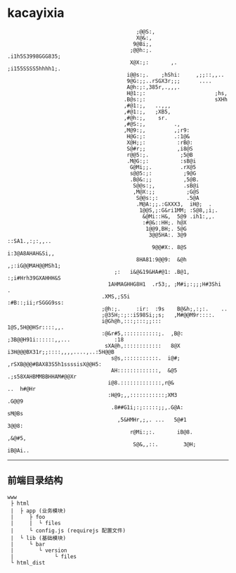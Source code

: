 # kacayixia

                                             ;@@S:,                                                 
                                             X@&:,                                                  
                                            9@Bi;,                                                  
                                           ;@@h:;.              .i1h5S3998GGG835;                   
                                           X@X:;:       ,.      ;i155SSSS5hhhh1;.                   
                                          i@@s:;.    ;hShi:     ,;;::,,..                           
                                          9@G:;;..rSGX3r;;;      ....                               
                                          A@h:;:,385r,.,,,.                                         
                                          H@1:;:                      ;hs,                          
                                         .B@s:;:                      sXHh                          
                                         ,#@1:;,   ..,,,                                            
                                         ,#@1:;,   ;XB5,                                            
                                         ,#@h:;,    sr.                                             
                                         ,#@S:;,         .,                                         
                                         ,M@9:;,         ,;r9:                                      
                                          H@G:;:         .:1@&                                      
                                          X@H;;:          :rB@:                                     
                                          S@#r;;          ,i8@S                                     
                                          r@@5:;.          ;5@B                                     
                                          .M@G:;:          :sB@i                                    
                                           G@Mi;;.         .rX@5                                    
                                           s@@5:;:          ;9@G                                    
                                           .B@&:;;          ,5@B.                                   
                                            S@@s:;,         .sB@i                                   
                                            ,M@X:;;          ;G@S                                   
                                             S@@s:;:         .5@A                                   
                                             .M@A:;;.:GXXX3,  iH@;  .                               
                                              1@@S,;:G&ri1MM; :S@8,;i;.                             
                                               &@Mi::H&,  5@9 .ih1:,,.                              
                                               :#@&::HH;. h@X                                       
                                                1@@9,BH;. 5@G                                       
                                                 3@@5HA:. 3@9 ::SA1.,:;:,,..                        
                                                  9@@#X:. 8@S i:3@A8AHAH&Si,,                       
                                             8HA81:9@@9:  &@h ,;:iG@@MAH@@MSh1;                     
                                      ;:   i&@&19&HA#@1: .B@1, :;i#Hrh39GXAHHH&S                    
                                    1AHMAGHHG8H1  .r53;, ;M#i;:;;;H#3Shi      .                     
                                  .XMS,;S5i              :#B::;ii;rSGGG9ss:                         
                                  ;@h:;.     :ir:  :9s    B@&h;,:;:.    ..                          
                                  ;@35H;:;::iS98Si;;s;   ,M#@@M9r::::.                              
                                  i@Gh@h,:::;:::;;:::    1@S,5H@@HSr::::,,.                         
                                  :@&r#5,:::::::::::;.  ,B@:   ;3B@@H91i::::::,,...              :18
                                   sXA@h,::::::::::::   8@X       i3H@@@BX31r;;::::,,,,....,..:5H@@B
                                     s@s,:::::::::::.  i@#;          ,rSXB@@@#BAX83S5h1ssssisX@@H5: 
                                     AH:::::::::::::,  &@5                .;s58XAHBMMBBHHAM#@@Xr    
                                    i@8.:::::::::::::,r@&                            ..  h#@Hr      
                                    :H@9;,,:::::::::::;XM3                             .G@@9        
                                     .8##G1i;:;:::::;;,.G@A:                          sM@Bs         
                                       ,5&HMHr,;,. ...   5@#1                        3@@8:          
                                           r@Mi:;:.       iB@8.                    ,&@#5,           
                                            S@&,,::.        3@H;                  iB@Ai..           

----------

## 前端目录结构

    www
     ├ html
     |  ├ app (业务模块)
     |     ├ foo
     |     |  └ files
     |     └ config.js (requirejs 配置文件)
     |  └ lib (基础模块)
     |     └ bar
     |        └ version
     |             └ files
     └ html_dist
